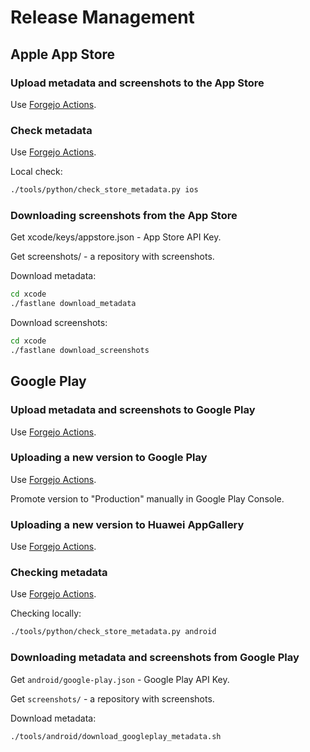 # Release Management

## Apple App Store

### Upload metadata and screenshots to the App Store

Use [Forgejo Actions](../.forgejo/workflows/ios-release.yaml).

### Check metadata

Use [Forgejo Actions](../.forgejo/workflows/ios-check.yaml).

Local check:

```bash
./tools/python/check_store_metadata.py ios
```

### Downloading screenshots from the App Store

Get xcode/keys/appstore.json - App Store API Key.

Get screenshots/ - a repository with screenshots.

Download metadata:

```bash
cd xcode
./fastlane download_metadata
```

Download screenshots:

```bash
cd xcode
./fastlane download_screenshots
```

## Google Play

### Upload metadata and screenshots to Google Play

Use [Forgejo Actions](../.forgejo/workflows/android-release-metadata.yaml).

### Uploading a new version to Google Play

Use [Forgejo Actions](../.forgejo/workflows/android-release.yaml).

Promote version to "Production" manually in Google Play Console.

### Uploading a new version to Huawei AppGallery

Use [Forgejo Actions](../.forgejo/workflows/android-release.yaml).

### Checking metadata

Use [Forgejo Actions](../.forgejo/workflows/android-check.yaml).

Checking locally:

```bash
./tools/python/check_store_metadata.py android
```

### Downloading metadata and screenshots from Google Play

Get `android/google-play.json` - Google Play API Key.

Get `screenshots/` - a repository with screenshots.

Download metadata:

```bash
./tools/android/download_googleplay_metadata.sh
```
